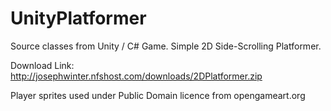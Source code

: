 # UnityPlatformer
Source classes from Unity / C# Game. Simple 2D Side-Scrolling Platformer.

Download Link: http://josephwinter.nfshost.com/downloads/2DPlatformer.zip

Player sprites used under Public Domain licence from opengameart.org
